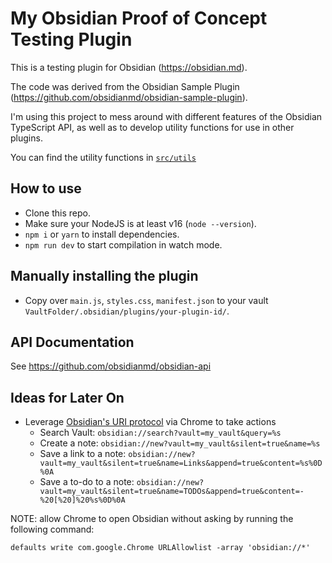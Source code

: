 # My Obsidian Proof of Concept Testing Plugin

This is a testing plugin for Obsidian (https://obsidian.md).

The code was derived from the Obsidian Sample Plugin (https://github.com/obsidianmd/obsidian-sample-plugin).

I'm using this project to mess around with different features of the Obsidian TypeScript API, as well as to
develop utility functions for use in other plugins.

You can find the utility functions in [`src/utils`](src/utils/)

## How to use

- Clone this repo.
- Make sure your NodeJS is at least v16 (`node --version`).
- `npm i` or `yarn` to install dependencies.
- `npm run dev` to start compilation in watch mode.

## Manually installing the plugin

- Copy over `main.js`, `styles.css`, `manifest.json` to your vault `VaultFolder/.obsidian/plugins/your-plugin-id/`.

## API Documentation

See https://github.com/obsidianmd/obsidian-api

## Ideas for Later On
- Leverage [Obsidian's URI protocol](https://help.obsidian.md/Extending+Obsidian/Obsidian+URI) via Chrome to take actions
  - Search Vault: `obsidian://search?vault=my_vault&query=%s`
  - Create a note: `obsidian://new?vault=my_vault&silent=true&name=%s`
  - Save a link to a note: `obsidian://new?vault=my_vault&silent=true&name=Links&append=true&content=%s%0D%0A`
  - Save a to-do to a note: `obsidian://new?vault=my_vault&silent=true&name=TODOs&append=true&content=-%20[%20]%20%s%0D%0A`

NOTE: allow Chrome to open Obsidian without asking by running the following command:
```
defaults write com.google.Chrome URLAllowlist -array 'obsidian://*'
```

